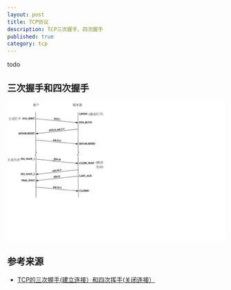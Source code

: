 ```yaml
---
layout: post
title: TCP协议
description: TCP三次握手、四次握手
published: true
category: tcp
---
```


todo


## 三次握手和四次握手


![](/images/tcp-protocol/connect-and-disconnect.png)



























## 参考来源

* [TCP的三次握手(建立连接）和四次挥手(关闭连接）]












[NingG]:    http://ningg.github.com  "NingG"


[TCP的三次握手(建立连接）和四次挥手(关闭连接）]:				http://www.cnblogs.com/Jessy/p/3535612.html







